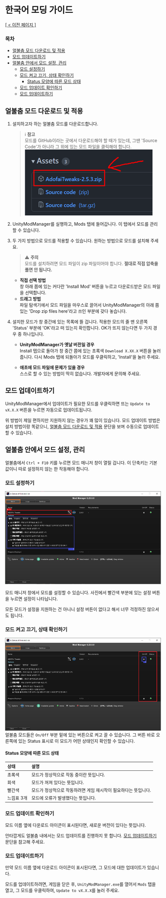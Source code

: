 # 한국어 모딩 가이드<!-- omit in toc -->
<ins>[[ < 이전 페이지 ]](./use-1.md)</ins>

### 목차 <!-- omit in toc -->
- [얼불춤 모드 다운로드 및 적용](#얼불춤-모드-다운로드-및-적용)
- [모드 업데이트하기](#모드-업데이트하기)
- [얼불춤 안에서 모드 설정, 관리](#얼불춤-안에서-모드-설정-관리)
  - [모드 설정하기](#모드-설정하기)
  - [모드 켜고 끄기, 상태 확인하기](#모드-켜고-끄기-상태-확인하기)
    - [Status 모양에 따른 모드 상태](#status-모양에-따른-모드-상태)
  - [모드 업데이트 확인하기](#모드-업데이트-확인하기)
  - [모드 업데이트하기](#모드-업데이트하기-1)

## 얼불춤 모드 다운로드 및 적용

1. 설치하고자 하는 얼불춤 모드를 다운로드합니다.
    > ℹ️ **참고**  
   > 모드를 GitHub이라는 곳에서 다운로드해야 할 때가 있는데, 그땐 'Source Code'가 아니라 그 위에 있는 모드 파일을 클릭해야 합니다.
   > ![](./resources/use-2/how-to-download-in-github.png)

2. UnityModManager를 실행하고, Mods 탭에 들어갑니다. 이 탭에서 모드를 관리할 수 있습니다.

3. 두 가지 방법으로 모드를 적용할 수 있습니다. 원하는 방법으로 모드를 설치해 주세요.
   > ⚠️ **주의**  
   > 모드를 설치하려면 모드 파일이 zip 파일이어야 합니다. **절대로 직접 압축을 풀면 안 됩니다.**

   - **직접 선택 방법**  
    창 아래 쯤에 있는 커다란 'Install Mod' 버튼을 누르고 다운로드받은 모드 파일을 선택합니다.
   - **드래그 방법**  
    파일 탐색기에서 모드 파일을 마우스로 끌어서 UnityModManager의 아래 쯤 있는 'Drop zip files here'라고 쓰인 부분에 갖다 놓습니다.  

4. 설치한 모드가 창 중간에 있는 목록에 뜰 겁니다. 적용한 모드의 줄 맨 오른쪽 'Status' 부분에 'OK'라고 떠 있는지 확인합니다. OK가 뜨지 않는다면 두 가지 경우 중 하나입니다.
   - **UnityModManager가 옛날 버전일 경우**  
     Install 탭으로 돌아가 창 중간 쯤에 있는 초록색 `Download X.XX.X` 버튼을 눌러 줍니다. 다시 Mods 탭에 되돌아가 모드를 우클릭하고, 'Install'을 눌러 주세요.

   - **애초에 모드 파일에 문제가 있을 경우**  
     스스로 할 수 있는 방법이 딱히 없습니다. 개발자에게 문의해 주세요.

## 모드 업데이트하기

UnityModManager에서 업데이트가 필요한 모드를 우클릭하면 뜨는 `Update to vX.X.X` 버튼을 누르면 자동으로 업데이트됩니다.

위 방법이 제일 편하지만 지원하지 않는 경우가 꽤 많이 있습니다. 모드 업데이트 방법은 설치 방법이랑 똑같으니, [얼불춤 모드 다운로드 및 적용](#얼불춤-모드-다운로드-및-적용) 문단을 보며 수동으로 업데이트할 수 있습니다.

## 얼불춤 안에서 모드 설정, 관리

얼불춤에서 `Ctrl + F10` 키를 누르면 모드 매니저 창이 열릴 겁니다. 이 단축키는 기본값이니 따로 설정하지 않는 한 작동해야 합니다.

### 모드 설정하기

![](./resources/use-2/mm-mod-settings.png)

모드 매니저 창에서 모드를 설정할 수 있습니다. 사진에서 빨간색 부분에 있는 설정 버튼을 누르면 설정이 나타납니다.

모든 모드가 설정을 지원하는 건 아니니 설정 버튼이 없다고 해서 너무 걱정하진 않으셔도 됩니다.

### 모드 켜고 끄기, 상태 확인하기

![](./resources/use-2/mm-mod-status.png)
얼불춤 모드들은 `On/Off` 부분 밑에 있는 버튼으로 켜고 끌 수 있습니다. 그 버튼 바로 오른쪽에 있는 Status 표시로 이 모드가 어떤 상태인지 확인할 수 있습니다.

#### Status 모양에 따른 모드 상태 

| 상태       | 설명                                                            |
| :--------- | :-------------------------------------------------------------- |
| 초록색     | 모드가 정상적으로 작동 중이란 뜻입니다.                         |
| 회색       | 모드가 꺼져 있다는 뜻입니다.                                    |
| 빨간색     | 모드가 정상적으로 작동하려면 게임 재시작이 필요하다는 뜻입니다. |
| 느낌표 3개 | 모드에 오류가 발생했다는 뜻입니다.                              |


### 모드 업데이트 확인하기

모드 이름 옆에 다운로드 아이콘이 표시된다면, 새로운 버전이 있다는 뜻입니다.

안타깝게도 얼불춤 내에서는 모드 업데이트를 진행하지 못 합니다. [모드 업데이트하기](#모드-업데이트하기) 문단을 참고해 주세요.


### 모드 업데이트하기

만약 모드 이름 옆에 다운로드 아이콘이 표시된다면, 그 모드에 대한 업데이트가 있습니다.

모드를 업데이트하려면, 게임을 닫은 후, `UnityModManager.exe`를 열어서 `Mods` 탭을 열고, 그 모드를 우클릭하여, `Update to vX.X.X`를 눌러 주세요.
